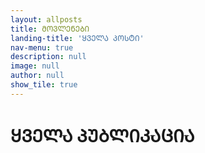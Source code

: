 ```yaml
---
layout: allposts
title: ᲛᲝᲕᲚᲔᲜᲔᲑᲘ
landing-title: 'ᲧᲕᲔᲚᲐ ᲞᲝᲡᲢᲘ'
nav-menu: true
description: null
image: null
author: null
show_tile: true
---
```


<h1>ᲧᲕᲔᲚᲐ ᲞᲣᲑᲚᲘᲙᲐᲪᲘᲐ</h1>

